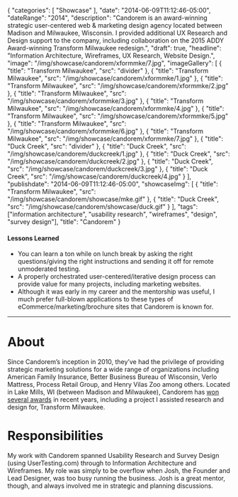 {
   "categories": [
      "Showcase"
   ],
   "date": "2014-06-09T11:12:46-05:00",
   "dateRange": "2014",
   "description": "Candorem is an award-winning strategic user-centered web & marketing design agency located between Madison and Milwaukee, Wisconsin. I provided additional UX Research and Design support to the company, including collaboration on the 2015 ADDY Award-winning Transform Milwaukee redesign.",
   "draft": true,
   "headline": "Information Architecture, Wireframes, UX Research, Website Design.",
   "image": "/img/showcase/candorem/xformmke/7.jpg",
   "imageGallery": [
     {
       "title": "Transform Milwaukee",
       "src": "divider"
     },
     {
       "title": "Transform Milwaukee",
       "src": "/img/showcase/candorem/xformmke/1.jpg"
     },
     {
       "title": "Transform Milwaukee",
       "src": "/img/showcase/candorem/xformmke/2.jpg"
     },
     {
       "title": "Transform Milwaukee",
       "src": "/img/showcase/candorem/xformmke/3.jpg"
     },
     {
       "title": "Transform Milwaukee",
       "src": "/img/showcase/candorem/xformmke/4.jpg"
     },
     {
       "title": "Transform Milwaukee",
       "src": "/img/showcase/candorem/xformmke/5.jpg"
     },
     {
       "title": "Transform Milwaukee",
       "src": "/img/showcase/candorem/xformmke/6.jpg"
     },
     {
       "title": "Transform Milwaukee",
       "src": "/img/showcase/candorem/xformmke/7.jpg"
     },
     {
       "title": "Duck Creek",
       "src": "divider"
     },
     {
       "title": "Duck Creek",
       "src": "/img/showcase/candorem/duckcreek/1.jpg"
     },
     {
       "title": "Duck Creek",
       "src": "/img/showcase/candorem/duckcreek/2.jpg"
     },
     {
       "title": "Duck Creek",
       "src": "/img/showcase/candorem/duckcreek/3.jpg"
     },
     {
       "title": "Duck Creek",
       "src": "/img/showcase/candorem/duckcreek/4.jpg"
     }
   ],
   "publishdate": "2014-06-09T11:12:46-05:00",
   "showcaseImg": [
     {
       "title": "Transform Milwaukee",
       "src": "/img/showcase/candorem/showcase/mke.gif"
     },
     {
       "title": "Duck Creek",
       "src": "/img/showcase/candorem/showcase/duck.gif"
     }
   ],
   "tags": ["information architecture", "usability research", "wireframes", "design", "survey design"],
   "title": "Candorem"
}

<div class="tldnr">
  <h4>Lessons Learned</h4>
  <ul>
    <li>You can learn a ton while on lunch break by asking the right questions/giving the right instructions and sending it off for remote unmoderated testing.</li>
    <li>A properly orchestrated user-centered/iterative design process can provide value for many projects, including marketing websites.</li>
    <li>Although it was early in my career and the mentorship was useful, I much prefer full-blown applications to these types of eCommerce/marketing/brochure sites that Candorem is known for. </li>
  </ul>
</div>

---

# About

Since Candorem’s inception in 2010, they’ve had the privilege of providing strategic marketing solutions for a wide range of organizations including American Family Insurance, Better Business Bureau of Wisconsin, Verlo Mattress, Process Retail Group, and Henry Vilas Zoo among others. Located in Lake Mills, WI (between Madison and Milwaukee), Candorem has [won several awards](http://candorem.com/blog/) in recent years, including a project I assisted research and design for, Transform Milwaukee.

# Responsibilities

My work with Candorem spanned Usability Research and Survey Design (using UserTesting.com) through to Information Architecture and Wireframes. My role was simply to be overflow when Josh, the Founder and Lead Designer, was too busy running the business. Josh is a great mentor, though, and always involved me in strategic and planning discussions.
